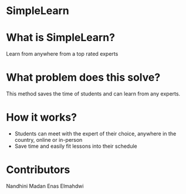 # SimpleLearn

# What is SimpleLearn?
Learn from anywhere from a top rated experts

# What problem does this solve?
This method saves the time of students and can learn from any experts. 

# How it works?
 * Students can meet with the expert of their choice, anywhere in the country, online or in-person
 * Save time and easily fit lessons into their schedule

# Contributors 
Nandhini Madan Enas Elmahdwi
